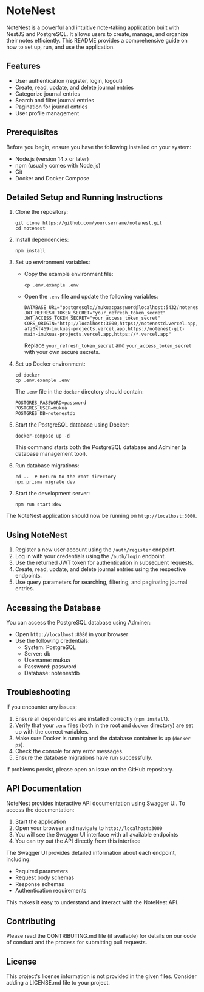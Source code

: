 # NoteNest

NoteNest is a powerful and intuitive note-taking application built with NestJS and PostgreSQL. It allows users to create, manage, and organize their notes efficiently. This README provides a comprehensive guide on how to set up, run, and use the application.

## Features

- User authentication (register, login, logout)
- Create, read, update, and delete journal entries
- Categorize journal entries
- Search and filter journal entries
- Pagination for journal entries
- User profile management

## Prerequisites

Before you begin, ensure you have the following installed on your system:

- Node.js (version 14.x or later)
- npm (usually comes with Node.js)
- Git
- Docker and Docker Compose

## Detailed Setup and Running Instructions

1. Clone the repository:
   ```
   git clone https://github.com/yourusername/notenest.git
   cd notenest
   ```

2. Install dependencies:
   ```
   npm install
   ```

3. Set up environment variables:
   - Copy the example environment file:
     ```
     cp .env.example .env
     ```
   - Open the `.env` file and update the following variables:
     ```
     DATABASE_URL="postgresql://mukua:password@localhost:5432/notenestdb"
     JWT_REFRESH_TOKEN_SECRET="your_refresh_token_secret"
     JWT_ACCESS_TOKEN_SECRET="your_access_token_secret"
     CORS_ORIGIN="http://localhost:3000,https://notenestd.vercel.app,https://notenest-afz0kf469-imukuas-projects.vercel.app,https://notenest-git-main-imukuas-projects.vercel.app,https://*.vercel.app"
     ```
     Replace `your_refresh_token_secret` and `your_access_token_secret` with your own secure secrets.

4. Set up Docker environment:
   ```
   cd docker
   cp .env.example .env
   ```
   The `.env` file in the `docker` directory should contain:
   ```
   POSTGRES_PASSWORD=password
   POSTGRES_USER=mukua
   POSTGRES_DB=notenestdb
   ```

5. Start the PostgreSQL database using Docker:
   ```
   docker-compose up -d
   ```
   This command starts both the PostgreSQL database and Adminer (a database management tool).

6. Run database migrations:
   ```
   cd ..  # Return to the root directory
   npx prisma migrate dev
   ```

7. Start the development server:
   ```
   npm run start:dev
   ```

The NoteNest application should now be running on `http://localhost:3000`.

## Using NoteNest

1. Register a new user account using the `/auth/register` endpoint.
2. Log in with your credentials using the `/auth/login` endpoint.
3. Use the returned JWT token for authentication in subsequent requests.
4. Create, read, update, and delete journal entries using the respective endpoints.
5. Use query parameters for searching, filtering, and paginating journal entries.

## Accessing the Database

You can access the PostgreSQL database using Adminer:
- Open `http://localhost:8080` in your browser
- Use the following credentials:
  - System: PostgreSQL
  - Server: db
  - Username: mukua
  - Password: password
  - Database: notenestdb

## Troubleshooting

If you encounter any issues:

1. Ensure all dependencies are installed correctly (`npm install`).
2. Verify that your `.env` files (both in the root and `docker` directory) are set up with the correct variables.
3. Make sure Docker is running and the database container is up (`docker ps`).
4. Check the console for any error messages.
5. Ensure the database migrations have run successfully.

If problems persist, please open an issue on the GitHub repository.

## API Documentation

NoteNest provides interactive API documentation using Swagger UI. To access the documentation:

1. Start the application
2. Open your browser and navigate to `http://localhost:3000`
3. You will see the Swagger UI interface with all available endpoints
4. You can try out the API directly from this interface

The Swagger UI provides detailed information about each endpoint, including:
- Required parameters
- Request body schemas
- Response schemas
- Authentication requirements

This makes it easy to understand and interact with the NoteNest API.

## Contributing

Please read the CONTRIBUTING.md file (if available) for details on our code of conduct and the process for submitting pull requests.

## License

This project's license information is not provided in the given files. Consider adding a LICENSE.md file to your project.
